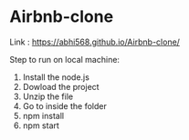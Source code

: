 # Airbnb-clone

Link : https://abhi568.github.io/Airbnb-clone/

Step to run on local machine:

1) Install the node.js
2) Dowload the project
3) Unzip the file
4) Go to inside the folder
5) npm install
6) npm start
